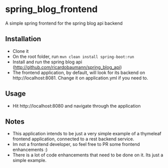 # spring_blog_frontend
A simple spring frontend for the spring blog api backend

## Installation
- Clone it
- On the root folder, run `mvn clean install spring-boot:run`
- Install and run the spring blog api (http://github.com/ricardobaumann/spring_blog_api)
- The frontend application, by default, will look for its backend on http://localhost:8081. Change it on application.yml if you need to. 

## Usage
- Hit http://localhost:8080 and navigate through the application

## Notes
- This application intends to be just a very simple example of a thymeleaf frontend application, connected to a rest backend service. 
- Im not a frontend developer, so feel free to PR some frontend enhancements :)
- There is a lot of code enhancements that need to be done on it. Its just a simple example. 
